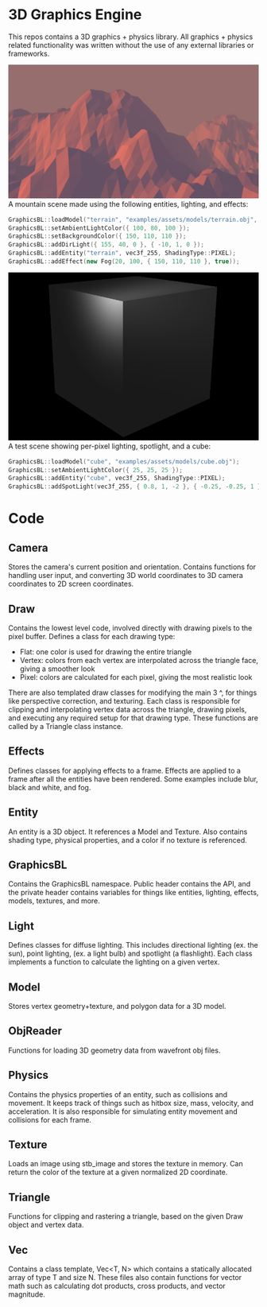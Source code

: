 # 3D Graphics Engine

This repos contains a 3D graphics + physics library. All graphics + physics related functionality 
was written without the use of any external libraries or frameworks.

![Mountains](https://github.com/BenLee8602/3D-Graphics-Engine/blob/master/screenshots/perlin_mountain.PNG?raw=true)
A mountain scene made using the following entities, lighting, and effects:
```cpp
GraphicsBL::loadModel("terrain", "examples/assets/models/terrain.obj", { -64, 0, -64 });
GraphicsBL::setAmbientLightColor({ 100, 80, 100 });
GraphicsBL::setBackgroundColor({ 150, 110, 110 });
GraphicsBL::addDirLight({ 155, 40, 0 }, { -10, 1, 0 });
GraphicsBL::addEntity("terrain", vec3f_255, ShadingType::PIXEL);
GraphicsBL::addEffect(new Fog(20, 100, { 150, 110, 110 }, true));
```

![Lighting Test](https://github.com/BenLee8602/3D-Graphics-Engine/blob/master/screenshots/cube.PNG?raw=true)
A test scene showing per-pixel lighting, spotlight, and a cube:
```cpp
GraphicsBL::loadModel("cube", "examples/assets/models/cube.obj");
GraphicsBL::setAmbientLightColor({ 25, 25, 25 });
GraphicsBL::addEntity("cube", vec3f_255, ShadingType::PIXEL);
GraphicsBL::addSpotLight(vec3f_255, { 0.8, 1, -2 }, { -0.25, -0.25, 1 });
```


# Code

## Camera
Stores the camera's current position and orientation. Contains functions for handling user input, 
and converting 3D world coordinates to 3D camera coordinates to 2D screen coordinates.

## Draw
Contains the lowest level code, involved directly with drawing pixels to the pixel buffer. Defines 
a class for each drawing type:
* Flat: one color is used for drawing the entire triangle
* Vertex: colors from each vertex are interpolated across the triangle face, giving a smoother look
* Pixel: colors are calculated for each pixel, giving the most realistic look

There are also templated draw classes for modifying the main 3 ^, for things like perspective 
correction, and texturing. Each class is responsible for clipping and interpolating vertex data 
across the triangle, drawing pixels, and executing any required setup for that drawing type.
These functions are called by a Triangle class instance.

## Effects
Defines classes for applying effects to a frame. Effects are applied to a frame after all the 
entities have been rendered. Some examples include blur, black and white, and fog.

## Entity
An entity is a 3D object. It references a Model and Texture. Also contains shading type, physical 
properties, and a color if no texture is referenced.

## GraphicsBL
Contains the GraphicsBL namespace. Public header contains the API, and the private header contains 
variables for things like entities, lighting, effects, models, textures, and more.

## Light
Defines classes for diffuse lighting. This includes directional lighting (ex. the sun), point 
lighting, (ex. a light bulb) and spotlight (a flashlight). Each class implements a function to 
calculate the lighting on a given vertex.

## Model
Stores vertex geometry+texture, and polygon data for a 3D model.

## ObjReader
Functions for loading 3D geometry data from wavefront obj files.

## Physics
Contains the physics properties of an entity, such as collisions and movement. It keeps track of 
things such as hitbox size, mass, velocity, and acceleration. It is also responsible for simulating 
entity movement and collisions for each frame.

## Texture
Loads an image using stb_image and stores the texture in memory. Can return the color of the 
texture at a given normalized 2D coordinate.

## Triangle
Functions for clipping and rastering a triangle, based on the given Draw object and vertex data.

## Vec
Contains a class template, Vec<T, N> which contains a statically allocated array of type T and 
size N. These files also contain functions for vector math such as calculating dot products, cross 
products, and vector magnitude.
